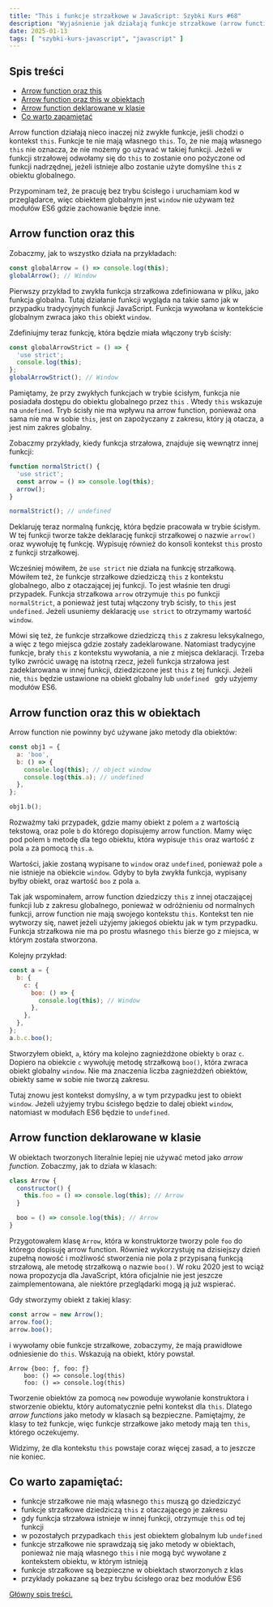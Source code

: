 ```yaml
---
title: "This i funkcje strzałkowe w JavaScript: Szybki Kurs #68"
description: "Wyjaśnienie jak działają funkcje strzałkowe (arrow functions) i 'this' w JavaScript."
date: 2025-01-13
tags: [ "szybki-kurs-javascript", "javascript" ]
---
```


## Spis treści
* [Arrow function oraz this](#arrow-function-oraz-this)
* [Arrow function oraz this w obiektach](#arrow-function-oraz-this-w-obiektach)
* [Arrow function deklarowane w klasie](#arrow-function-deklarowane-w-klasie)
* [Co warto zapamiętać](#co-warto-zapamietac)

Arrow function działają nieco inaczej niż zwykłe funkcje, jeśli chodzi o kontekst `this`. Funkcje te nie mają własnego `this`. To, że nie mają własnego `this` nie oznacza, że nie możemy go używać w takiej funkcji. Jeżeli w funkcji strzałowej odwołamy się do `this` to zostanie ono pożyczone od
funkcji nadrzędnej, jeżeli istnieje albo zostanie użyte domyślne `this` z obiektu globalnego.

Przypominam też, że pracuję bez trybu ścisłego i uruchamiam kod w przeglądarce, więc obiektem globalnym jest `window`
nie używam też modułów ES6 gdzie zachowanie będzie inne.

## <span id="arrow-function-oraz-this">Arrow function oraz this</span>

Zobaczmy, jak to wszystko działa na przykładach:

```js
const globalArrow = () => console.log(this);
globalArrow(); // Window
```

Pierwszy przykład to zwykła funkcja strzałkowa zdefiniowana w pliku, jako funkcja globalna. Tutaj działanie funkcji wygląda na takie samo jak w przypadku tradycyjnych funkcji JavaScript. Funkcja wywołana w kontekście globalnym zwraca jako `this` obiekt `window`.

Zdefiniujmy teraz funkcję, która będzie miała włączony tryb ścisły:

```js
const globalArrowStrict = () => {
  'use strict';
  console.log(this);
};
globalArrowStrict(); // Window
```

Pamiętamy, że przy zwykłych funkcjach w trybie ścisłym, funkcja nie posiadała dostępu do obiektu globalnego przez `this`
. Wtedy `this` wskazuje na `undefined`. Tryb ścisły nie ma wpływu na arrow function, ponieważ ona sama nie ma w sobie `this`, jest on zapożyczany z zakresu, który ją otacza, a jest nim zakres globalny.

Zobaczmy przykłady, kiedy funkcja strzałowa, znajduje się wewnątrz innej funkcji:

```js
function normalStrict() {
  'use strict';
  const arrow = () => console.log(this);
  arrow();
}

normalStrict(); // undefined
```

Deklaruję teraz normalną funkcję, która będzie pracowała w trybie ścisłym. W tej funkcji tworze także deklarację funkcji strzałkowej o nazwie `arrow()` oraz wywołuję tę funkcję. Wypisuję również do konsoli kontekst `this` prosto z funkcji strzałkowej.

Wcześniej mówiłem, że `use strict` nie działa na funkcję strzałkową. Mówiłem też, że funkcje strzałkowe dziedziczą `this` z kontekstu globalnego, albo z otaczającej jej funkcji. To jest właśnie ten drugi przypadek. Funkcja strzałkowa `arrow` otrzymuje `this` po funkcji `normalStrict`, a ponieważ
jest tutaj włączony tryb ścisły, to `this`
jest `undefined`. Jeżeli usuniemy deklarację `use strict` to otrzymamy wartość `window`.

Mówi się też, że funkcje strzałkowe dziedziczą `this` z zakresu leksykalnego, a więc z tego miejsca gdzie zostały zadeklarowane. Natomiast tradycyjne funkcje, brały `this` z kontekstu wywołania, a nie z miejsca deklaracji. Trzeba tylko zwrócić uwagę na istotną rzecz, jeżeli funkcja strzałowa jest
zadeklarowana w innej funkcji, dziedziczone jest `this` z tej funkcji. Jeżeli nie, `this` będzie ustawione na obiekt globalny lub `undefined ` gdy użyjemy modułów ES6.

## <span id="arrow-function-oraz-this-w-obiektach">Arrow function oraz this w obiektach</span>

Arrow function nie powinny być używane jako metody dla obiektów:

```js
const obj1 = {
  a: 'boo',
  b: () => {
    console.log(this); // object window
    console.log(this.a); // undefined
  },
};

obj1.b();
```

Rozważmy taki przypadek, gdzie mamy obiekt z polem `a` z wartością tekstową, oraz pole `b` do którego dopisujemy arrow function. Mamy więc pod polem `b` metodę dla tego obiektu, która wypisuje `this` oraz wartość z pola `a` za pomocą `this.a`.

Wartości, jakie zostaną wypisane to `window` oraz `undefined`, ponieważ pole `a` nie istnieje na obiekcie `window`. Gdyby to była zwykła funkcja, wypisany byłby obiekt, oraz wartość `boo` z pola `a`.

Tak jak wspominałem, arrow function dziedziczy `this` z innej otaczającej funkcji lub z zakresu globalnego, ponieważ w odróżnieniu od normalnych funkcji, arrow function nie mają swojego kontekstu `this`. Kontekst ten nie wytworzy się, nawet jeżeli użyjemy jakiegoś obiektu jak w tym przypadku.
Funkcja strzałkowa nie ma po prostu własnego `this` bierze go z miejsca, w którym została stworzona.

Kolejny przykład:

```js
const a = {
  b: {
    c: {
      boo: () => {
        console.log(this); // Window
      },
    },
  },
};
a.b.c.boo();
```

Stworzyłem obiekt, `a`, który ma kolejno zagnieżdżone obiekty `b` oraz `c`. Dopiero na obiekcie `c` wywołuję metodę strzałkową `boo()`, która zwraca obiekt globalny `window`. Nie ma znaczenia liczba zagnieżdżeń obiektów, obiekty same w sobie nie tworzą zakresu.

Tutaj znowu jest kontekst domyślny, a w tym przypadku jest to obiekt `window`. Jeżeli użyjemy trybu ścisłego będzie to dalej obiekt `window`, natomiast w modułach ES6 będzie to `undefined`.

## <span id="arrow-function-deklarowane-w-klasie">Arrow function deklarowane w klasie</span>

W obiektach tworzonych literalnie lepiej nie używać metod jako *arrow function*. Zobaczmy, jak to działa w klasach:

```js
class Arrow {
  constructor() {
    this.foo = () => console.log(this); // Arrow
  }

  boo = () => console.log(this); // Arrow
}
```

Przygotowałem klasę `Arrow`, która w konstruktorze tworzy pole `foo` do którego dopisuję arrow function. Również wykorzystuję na dzisiejszy dzień zupełną nowość i możliwość stworzenia nie pola z przypisaną funkcją strzałową, ale metodę strzałkową o nazwie `boo()`. W roku 2020 jest to wciąż nowa
propozycja dla JavaScript, która oficjalnie nie jest jeszcze zaimplementowana, ale niektóre przeglądarki mogą ją już wspierać.

Gdy stworzymy obiekt z takiej klasy:

```js
const arrow = new Arrow();
arrow.foo();
arrow.boo();
```

i wywołamy obie funkcje strzałkowe, zobaczymy, że mają prawidłowe odniesienie do `this`. Wskazują na obiekt, który powstał.

```text
Arrow {boo: ƒ, foo: ƒ}
	boo: () => console.log(this)
	foo: () => console.log(this)
```

Tworzenie obiektów za pomocą `new` powoduje wywołanie konstruktora i stworzenie obiektu, który automatycznie pełni kontekst dla `this`. Dlatego *arrow functions* jako metody w klasach są bezpieczne. Pamiętajmy, że klasy to też funkcje, więc funkcje strzałkowe jako metody mają ten `this`, którego
oczekujemy.

Widzimy, że dla kontekstu `this` powstaje coraz więcej zasad, a to jeszcze nie koniec.

## <span id="co-warto-zapamietac">Co warto zapamiętać:</span>

- funkcje strzałkowe nie mają własnego `this` muszą go dziedziczyć
- funkcje strzałkowe dziedziczą `this` z otaczającego je zakresu
- gdy funkcja strzałowa istnieje w innej funkcji, otrzymuje `this` od tej funkcji
- w pozostałych przypadkach `this` jest obiektem globalnym lub `undefined`
- funkcje strzałkowe nie sprawdzają się jako metody w obiektach, ponieważ nie mają własnego `this` i nie mogą być wywołane z kontekstem obiektu, w którym istnieją
- funkcje strzałkowe są bezpieczne w obiektach stworzonych z klas
- przykłady pokazane są bez trybu ścisłego oraz bez modułów ES6

[Główny spis treści.](https://zacznijprogramowac.net/szybki-kurs-javascript/spis-tresci/)